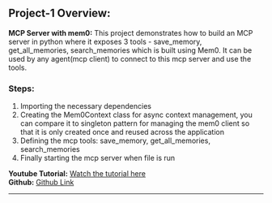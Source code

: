 ## Project-1 Overview:
**MCP Server with mem0:**
This project demonstrates how to build an MCP server in python where it exposes 3 tools - save_memory, get_all_memories, search_memories which is built using Mem0. It can be used by any agent(mcp client) to connect to this mcp server and use the tools.


### Steps:
1. Importing the necessary dependencies
2. Creating the Mem0Context class for async context management, you can compare it to singleton pattern for managing the mem0 client so that it is only created once and reused across the application
3. Defining the mcp tools: save_memory, get_all_memories, search_memories
4. Finally starting the mcp server when file is run

**Youtube Tutorial:** [Watch the tutorial here](https://youtu.be/lbyPJqCI-tw?si=KM9sQGKF28LtEQ5e)
<br>
**Github:** [Github Link](https://github.com/coleam00/mcp-mem0)


---


